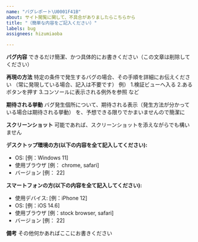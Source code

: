 ```yaml
---
name: "バグレポート\U0001F41B"
about: サイト閲覧に関して、不具合がありましたらこちらから
title: "（簡単な内容をご記入ください）"
labels: bug
assignees: hizumiaoba

---
```


**バグ内容**
できるだけ簡潔、かつ具体的にお書きください（この文章は削除してください）

**再現の方法**
特定の条件で発生するバグの場合、その手順を詳細にお伝えください
（常に発現している場合、記入は不要です）
例）
1.検証ビューへ入る
2.あるボタンを押す
3.コンソールに表示される例外を参照
など

**期待される挙動**
バグ発生個所について、期待される表示（発生方法が分かっている場合は期待される挙動）
を、予想できる限りでかまいませんので簡潔に

**スクリーンショット**
可能であれば、スクリーンショットを添えながらでも構いません

**デスクトップ環境の方(以下の内容を全て記入してください):**
 - OS: [例：Windows 11]
 - 使用ブラウザ [例： chrome, safari]
 - バージョン [例： 22]

**スマートフォンの方(以下の内容を全て記入してください):**
 - 使用デバイス: [例：iPhone 12]
 - OS: [例：iOS 14.6]
 - 使用ブラウザ [例：stock browser, safari]
 - バージョン [例： 22]

**備考**
その他何かあればここにお書きください

